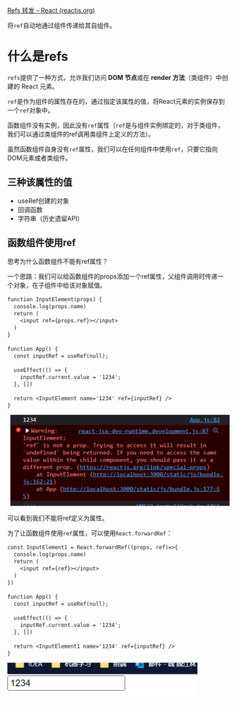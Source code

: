 [Refs 转发 – React (reactjs.org)](https://zh-hans.reactjs.org/docs/forwarding-refs.html#gatsby-focus-wrapper)

将`ref`自动地通过组件传递给其自组件。

# 什么是refs

`refs`提供了一种方式，允许我们访问 **DOM 节点**或在 **render 方法**（类组件）中创建的 React 元素。

`ref`是作为组件的属性存在的，通过指定该属性的值，将React元素的实例保存到一个`ref`对象中。

函数组件没有实例，因此没有`ref`属性（`ref`是与组件实例绑定的，对于类组件，我们可以通过类组件的ref调用类组件上定义的方法）。

虽然函数组件自身没有`ref`属性，我们可以在任何组件中使用`ref`，只要它指向DOM元素或者类组件。

## 三种该属性的值

- useRef创建的对象
- 回调函数
- 字符串（历史遗留API）

## 函数组件使用ref

思考为什么函数组件不能有ref属性？

一个思路：我们可以给函数组件的props添加一个ref属性，父组件调用时传递一个对象，在子组件中给该对象赋值。

```tsx
function InputElement(props) {
  console.log(props.name)
  return (
    <input ref={props.ref}></input>
  )
}

function App() {
  const inputRef = useRef(null);

  useEffect(() => {
    inputRef.current.value = '1234';
  }, [])

  return <InputElement name='1234' ref={inputRef} />
}
```

![image-20221205203319367](assets/image-20221205203319367.png)

可以看到我们不能将ref定义为属性。

为了让函数组件使用`ref`属性，可以使用`React.forwardRef`：

```tsx
const InputElement1 = React.forwardRef((props, ref)=>{
  console.log(props.name)
  return (
    <input ref={ref}></input>
  ) 
})

function App() {
  const inputRef = useRef(null);

  useEffect(() => {
    inputRef.current.value = '1234';
  }, [])

  return <InputElement1 name='1234' ref={inputRef} />
}
```

![image-20221205203609861](assets/image-20221205203609861.png)